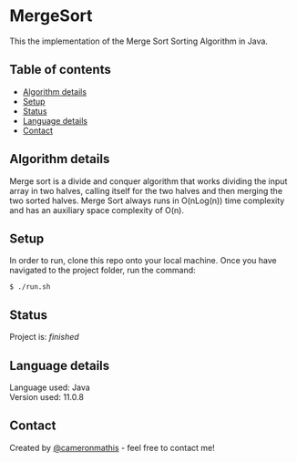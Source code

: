 # MergeSort
This the implementation of the Merge Sort Sorting Algorithm in Java.

## Table of contents
* [Algorithm details](#Algorithm-details)
* [Setup](#setup)
* [Status](#status)
* [Language details](#Language-details)
* [Contact](#contact)

## Algorithm details
Merge sort is a divide and conquer algorithm that works dividing the input array in two halves, calling itself for the two halves and then merging the two sorted halves. Merge Sort always runs in O(nLog(n)) time complexity and has an auxiliary space complexity of O(n).

## Setup
In order to run, clone this repo onto your local machine. Once you have navigated to the project folder, run the command:

	$ ./run.sh

## Status
Project is: _finished_

## Language details
Language used: Java </br>
Version used: 11.0.8

## Contact
Created by [@cameronmathis](https://github.com/cameronmathis/) - feel free to contact me!